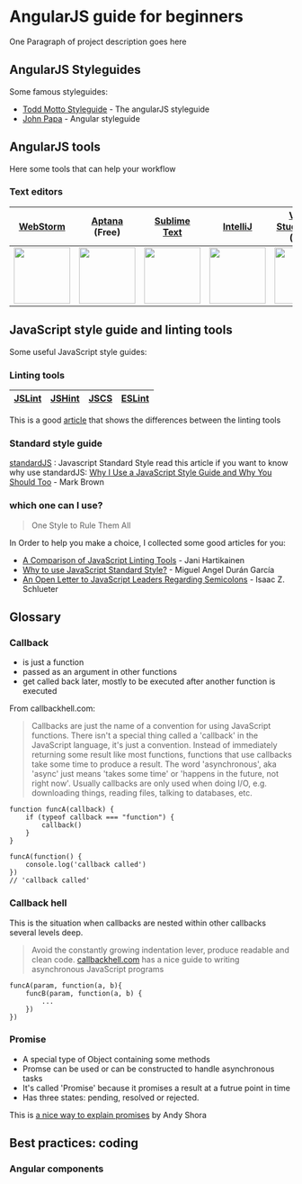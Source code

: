 # AngularJS guide for beginners

One Paragraph of project description goes here

## AngularJS Styleguides

Some famous styleguides:

* [Todd Motto Styleguide](https://github.com/toddmotto/angularjs-styleguide/) - The angularJS styleguide
* [John Papa](https://github.com/johnpapa/angular-styleguide/) - Angular styleguide

## AngularJS tools

Here some tools that can help your workflow

### Text editors

| [WebStorm](https://www.jetbrains.com/webstorm/) | [Aptana](http://www.aptana.com/) (**Free**) | [Sublime Text](http://www.sublimetext.com/) | [IntelliJ](https://www.jetbrains.com/idea/) | [Visual Studio code](https://code.visualstudio.com/) (**Free**) |
| --- | --- | --- | --- | --- |
|<img src="https://www.jetbrains.com/webstorm/img/screenshots/webstorm-main.png" width="100"> | <img src="http://www.aptana.com/images/product/S3-1-lrg.png" width="100"> | <img src="https://www.sublimetext.com/blog/images/build_error.png" width="100"> | <img src="https://www.jetbrains.com/idea/img/screenshots/idea_overview_5_1.png" width="100"> | <img src="https://code.visualstudio.com/home/home-screenshot-win.png" width="100"> |

## JavaScript style guide and linting tools

Some useful JavaScript style guides:

### Linting tools
| [JSLint](http://www.jslint.com/) | [JSHint](http://jshint.com/) | [JSCS](http://jscs.info/) | [ESLint](http://eslint.org/) |
| --- | --- | --- | --- |

This is a good [article](https://www.sitepoint.com/comparison-javascript-linting-tools/) that shows the differences between the linting tools

### Standard style guide
[standardJS](https://standardjs.com) : Javascript Standard Style
read this article if you want to know why use standardJS:
[Why I Use a JavaScript Style Guide and Why You Should Too](https://www.sitepoint.com/why-use-javascript-style-guide/) - Mark Brown

### which one can I use?

> One Style to Rule Them All

In Order to help you make a choice, I collected some good articles for you:
* [A Comparison of JavaScript Linting Tools](https://www.sitepoint.com/comparison-javascript-linting-tools/) - Jani Hartikainen
* [Why to use JavaScript Standard Style?](https://www.linkedin.com/pulse/why-use-javascript-standard-style-miguel-angel-dur%C3%A1n-garc%C3%ADa) - Miguel Angel Durán García
* [An Open Letter to JavaScript Leaders Regarding Semicolons](http://blog.izs.me/post/2353458699/an-open-letter-to-javascript-leaders-regarding) - Isaac Z. Schlueter

## Glossary

### Callback

- is just a function
- passed as an argument in other functions
- get called back later, mostly to be executed after another function is executed

From callbackhell.com: 
> Callbacks are just the name of a convention for using JavaScript functions. There isn't a special thing called a 'callback' in the JavaScript language, it's just a convention. Instead of immediately returning some result like most functions, functions that use callbacks take some time to produce a result. The word 'asynchronous', aka 'async' just means 'takes some time' or 'happens in the future, not right now'. Usually callbacks are only used when doing I/O, e.g. downloading things, reading files, talking to databases, etc.

```
function funcA(callback) {
    if (typeof callback === "function") {
        callback()
    }
}

funcA(function() {
    console.log('callback called')
})
// 'callback called'
```

### Callback hell

This is the situation when callbacks are nested within other callbacks several levels deep.

> Avoid the constantly growing indentation lever, produce readable and clean code. [callbackhell.com](http://callbackhell.com/) has a nice guide to writing asynchronous JavaScript programs

```
funcA(param, function(a, b){
    funcB(param, function(a, b) {
        ...
    })
})
```

### Promise

- A special type of Object containing some methods
- Promse can be used or can be constructed to handle asynchronous tasks
- It's called 'Promise' because it promises a result at a futrue point in time
- Has three states: pending, resolved or rejected.

This is [a nice way to explain promises](http://andyshora.com/promises-angularjs-explained-as-cartoon.html) by Andy Shora

## Best practices: coding
### Angular components
